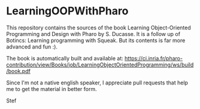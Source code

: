 # LearningOOPWithPharo

This repository contains the sources of the book Learning Object-Oriented Programming and Design with Pharo by S. Ducasse. 
It is a follow up of Botincs: Learning programming with Squeak. But its contents is far more advanced and fun :).

The book is automatically built and available at: 
https://ci.inria.fr/pharo-contribution/view/Books/job/LearningObjectOrientedProgramming/ws/build/book.pdf

Since I'm not a native english speaker, I appreciate pull requests that help me to get the material in better form. 

Stef
